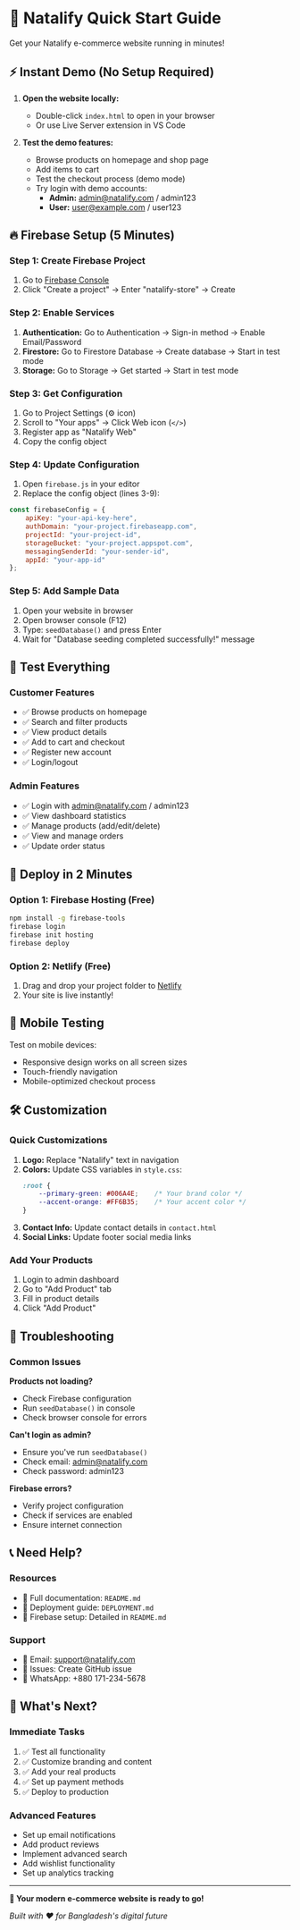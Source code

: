 # 🚀 Natalify Quick Start Guide

Get your Natalify e-commerce website running in minutes!

## ⚡ Instant Demo (No Setup Required)

1. **Open the website locally:**
   - Double-click `index.html` to open in your browser
   - Or use Live Server extension in VS Code

2. **Test the demo features:**
   - Browse products on homepage and shop page
   - Add items to cart
   - Test the checkout process (demo mode)
   - Try login with demo accounts:
     - **Admin:** admin@natalify.com / admin123
     - **User:** user@example.com / user123

## 🔥 Firebase Setup (5 Minutes)

### Step 1: Create Firebase Project
1. Go to [Firebase Console](https://console.firebase.google.com/)
2. Click "Create a project" → Enter "natalify-store" → Create

### Step 2: Enable Services
1. **Authentication:** Go to Authentication → Sign-in method → Enable Email/Password
2. **Firestore:** Go to Firestore Database → Create database → Start in test mode
3. **Storage:** Go to Storage → Get started → Start in test mode

### Step 3: Get Configuration
1. Go to Project Settings (⚙️ icon)
2. Scroll to "Your apps" → Click Web icon (`</>`)
3. Register app as "Natalify Web"
4. Copy the config object

### Step 4: Update Configuration
1. Open `firebase.js` in your editor
2. Replace the config object (lines 3-9):
```javascript
const firebaseConfig = {
    apiKey: "your-api-key-here",
    authDomain: "your-project.firebaseapp.com",
    projectId: "your-project-id",
    storageBucket: "your-project.appspot.com",
    messagingSenderId: "your-sender-id",
    appId: "your-app-id"
};
```

### Step 5: Add Sample Data
1. Open your website in browser
2. Open browser console (F12)
3. Type: `seedDatabase()` and press Enter
4. Wait for "Database seeding completed successfully!" message

## 🎯 Test Everything

### Customer Features
- ✅ Browse products on homepage
- ✅ Search and filter products
- ✅ View product details
- ✅ Add to cart and checkout
- ✅ Register new account
- ✅ Login/logout

### Admin Features
- ✅ Login with admin@natalify.com / admin123
- ✅ View dashboard statistics
- ✅ Manage products (add/edit/delete)
- ✅ View and manage orders
- ✅ Update order status

## 🚀 Deploy in 2 Minutes

### Option 1: Firebase Hosting (Free)
```bash
npm install -g firebase-tools
firebase login
firebase init hosting
firebase deploy
```

### Option 2: Netlify (Free)
1. Drag and drop your project folder to [Netlify](https://app.netlify.com)
2. Your site is live instantly!

## 📱 Mobile Testing

Test on mobile devices:
- Responsive design works on all screen sizes
- Touch-friendly navigation
- Mobile-optimized checkout process

## 🛠️ Customization

### Quick Customizations
1. **Logo:** Replace "Natalify" text in navigation
2. **Colors:** Update CSS variables in `style.css`:
   ```css
   :root {
       --primary-green: #006A4E;    /* Your brand color */
       --accent-orange: #FF6B35;    /* Your accent color */
   }
   ```
3. **Contact Info:** Update contact details in `contact.html`
4. **Social Links:** Update footer social media links

### Add Your Products
1. Login to admin dashboard
2. Go to "Add Product" tab
3. Fill in product details
4. Click "Add Product"

## 🔧 Troubleshooting

### Common Issues

**Products not loading?**
- Check Firebase configuration
- Run `seedDatabase()` in console
- Check browser console for errors

**Can't login as admin?**
- Ensure you've run `seedDatabase()`
- Check email: admin@natalify.com
- Check password: admin123

**Firebase errors?**
- Verify project configuration
- Check if services are enabled
- Ensure internet connection

## 📞 Need Help?

### Resources
- 📖 Full documentation: `README.md`
- 🚀 Deployment guide: `DEPLOYMENT.md`
- 🔧 Firebase setup: Detailed in `README.md`

### Support
- 📧 Email: support@natalify.com
- 💬 Issues: Create GitHub issue
- 📱 WhatsApp: +880 171-234-5678

## 🎉 What's Next?

### Immediate Tasks
1. ✅ Test all functionality
2. ✅ Customize branding and content
3. ✅ Add your real products
4. ✅ Set up payment methods
5. ✅ Deploy to production

### Advanced Features
- Set up email notifications
- Add product reviews
- Implement advanced search
- Add wishlist functionality
- Set up analytics tracking

---

**🚀 Your modern e-commerce website is ready to go!**

*Built with ❤️ for Bangladesh's digital future*
